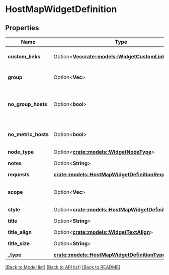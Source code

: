 # HostMapWidgetDefinition

## Properties

Name | Type | Description | Notes
------------ | ------------- | ------------- | -------------
**custom_links** | Option<[**Vec<crate::models::WidgetCustomLink>**](WidgetCustomLink.md)> | List of custom links. | [optional]
**group** | Option<**Vec<String>**> | List of tag prefixes to group by. | [optional]
**no_group_hosts** | Option<**bool**> | Whether to show the hosts that don’t fit in a group. | [optional]
**no_metric_hosts** | Option<**bool**> | Whether to show the hosts with no metrics. | [optional]
**node_type** | Option<[**crate::models::WidgetNodeType**](WidgetNodeType.md)> |  | [optional]
**notes** | Option<**String**> | Notes on the title. | [optional]
**requests** | [**crate::models::HostMapWidgetDefinitionRequests**](HostMapWidgetDefinition_requests.md) |  | 
**scope** | Option<**Vec<String>**> | List of tags used to filter the map. | [optional]
**style** | Option<[**crate::models::HostMapWidgetDefinitionStyle**](HostMapWidgetDefinition_style.md)> |  | [optional]
**title** | Option<**String**> | Title of the widget. | [optional]
**title_align** | Option<[**crate::models::WidgetTextAlign**](WidgetTextAlign.md)> |  | [optional]
**title_size** | Option<**String**> | Size of the title. | [optional]
**_type** | [**crate::models::HostMapWidgetDefinitionType**](HostMapWidgetDefinitionType.md) |  | 

[[Back to Model list]](../README.md#documentation-for-models) [[Back to API list]](../README.md#documentation-for-api-endpoints) [[Back to README]](../README.md)


